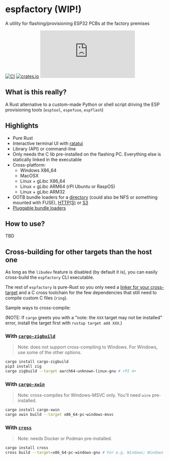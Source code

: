 # espfactory (WIP!)

A utility for flashing/provisioning ESP32 PCBs at the factory premises

[![CI](https://github.com/ivmarkov/espfactory/actions/workflows/ci.yml/badge.svg)](https://github.com/ivmarkov/espfactory/actions/workflows/ci.yml)
[![crates.io](https://img.shields.io/crates/v/espfactory.svg)](https://crates.io/crates/espfactory)
[![Matrix](https://img.shields.io/matrix/esp-rs:matrix.org?label=join%20matrix&color=BEC5C9&logo=matrix)](https://matrix.to/#/#esp-rs:matrix.org)

## What is this really?

A Rust alternative to a custom-made Python or shell script driving the ESP provisioning tools (`esptool`, `espefuse`, `espflash`)

## Highlights

- Pure Rust
- Interactive terminal UI with [ratatui](https://github.com/ratatui/ratatui)
- Library (API) or command-line
- Only needs the C lib pre-installed on the flashing PC. Everything else is statically linked in the executable
- Cross-platform:
  -  Windows X86_64
  -  MacOSX
  -  Linux + gLibc X86_64
  -  Linux + gLibc ARM64 (rPI Ubuntu or RaspOS)
  -  Linux + gLibc ARM32
- OOTB bundle loaders for a [directory](src/loader/dir.rs) (could also be NFS or something mounted with FUSE), [HTTP(S)](src.loader.http.rs) or [S3](src/loader/s3.rs)
- [Pluggable bundle loaders](src/loader.rs)

## How to use?

TBD

## Cross-building for other targets than the host one

As long as the `libudev` feature is disabled (by default it is), you can easily cross-build the `espfactory` CLI executable.

The rest of `espfactory` is pure-Rust so you only need a [linker for your cross-target](https://capnfabs.net/posts/cross-compiling-rust-apps-raspberry-pi/) and a C cross toolchain for the few dependencies that still need to compile custom C files (`ring`).

Sample ways to cross-compile:

(NOTE: If `cargo` greets you with a "note: the `XXX` target may not be installed" error, install the target first with `rustup target add XXX`.)

### With [`cargo-zigbuild`](https://github.com/rust-cross/cargo-zigbuild) 

> Note: does not support cross-compiling to Windows. For Windows, use some of the other options.

```sh
cargo install cargo-zigbuild
pip3 install zig
cargo zigbuild --target aarch64-unknown-linux-gnu # rPI 4+
```

### With [`cargo-xwin`](https://github.com/rust-cross/cargo-xwin) 

> Note: cross-compiles for Windows-MSVC only. You'll need `wine` pre-installed.

```sh
cargo install cargo-xwin
cargo xwin build --target x86_64-pc-windows-msvc
```

### With [`cross`](https://hackernoon.com/building-a-wireless-thermostat-in-rust-for-raspberry-pi-part-2) 

> Note: needs Docker or Podman pre-installed.

```sh
cargo install cross
cross build --target=x86_64-pc-windows-gnu # For e.g. Windows; Windows MSVC is not supported, only the GNU target
```
